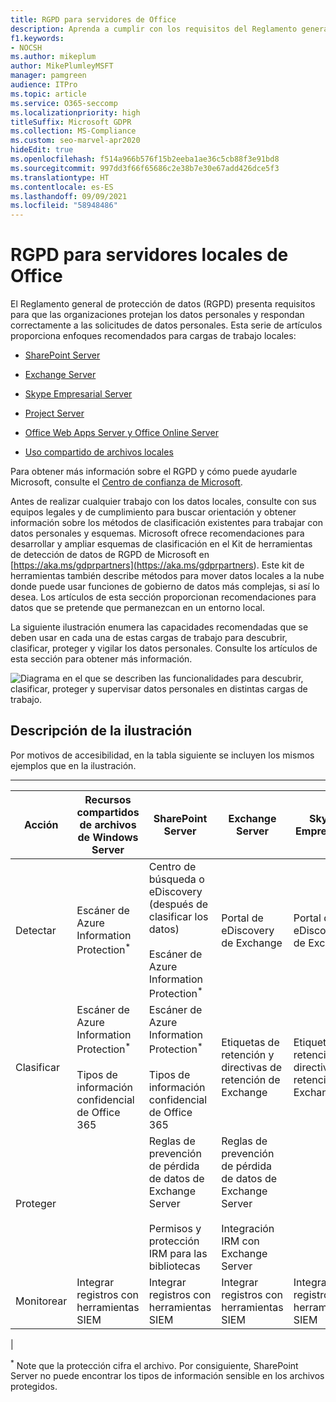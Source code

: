 ```yaml
---
title: RGPD para servidores de Office
description: Aprenda a cumplir con los requisitos del Reglamento general de protección de datos (GDPR) en los servidores de la oficina.
f1.keywords:
- NOCSH
ms.author: mikeplum
author: MikePlumleyMSFT
manager: pamgreen
audience: ITPro
ms.topic: article
ms.service: O365-seccomp
ms.localizationpriority: high
titleSuffix: Microsoft GDPR
ms.collection: MS-Compliance
ms.custom: seo-marvel-apr2020
hideEdit: true
ms.openlocfilehash: f514a966b576f15b2eeba1ae36c5cb88f3e91bd8
ms.sourcegitcommit: 997dd3f66f65686c2e38b7e30e67add426dce5f3
ms.translationtype: HT
ms.contentlocale: es-ES
ms.lasthandoff: 09/09/2021
ms.locfileid: "58948486"
---
```

# <a name="gdpr-for-office-on-premises-servers"></a>RGPD para servidores locales de Office

El Reglamento general de protección de datos (RGPD) presenta requisitos para que las organizaciones protejan los datos personales y respondan correctamente a las solicitudes de datos personales. Esta serie de artículos proporciona enfoques recomendados para cargas de trabajo locales:

- [SharePoint Server](gdpr-for-sharepoint-server.md)

- [Exchange Server](gdpr-for-exchange-server.md)

- [Skype Empresarial Server](gdpr-for-skype-for-business-server.md)

- [Project Server](gdpr-for-project-server.md)

- [Office Web Apps Server y Office Online Server](gdpr-for-office-online-server.md)

- [Uso compartido de archivos locales](gdpr-for-on-premises-file-shares.md)

Para obtener más información sobre el RGPD y cómo puede ayudarle Microsoft, consulte el [Centro de confianza de Microsoft](https://www.microsoft.com/trust-center/privacy/gdpr-overview
).

Antes de realizar cualquier trabajo con los datos locales, consulte con sus equipos legales y de cumplimiento para buscar orientación y obtener información sobre los métodos de clasificación existentes para trabajar con datos personales y esquemas. Microsoft ofrece recomendaciones para desarrollar y ampliar esquemas de clasificación en el Kit de herramientas de detección de datos de RGPD de Microsoft en [https://aka.ms/gdprpartners](<https://aka.ms/gdprpartners>). Este kit de herramientas también describe métodos para mover datos locales a la nube donde puede usar funciones de gobierno de datos más complejas, si así lo desea. Los artículos de esta sección proporcionan recomendaciones para datos que se pretende que permanezcan en un entorno local.

La siguiente ilustración enumera las capacidades recomendadas que se deben usar en cada una de estas cargas de trabajo para descubrir, clasificar, proteger y vigilar los datos personales. Consulte los artículos de esta sección para obtener más información.

![Diagrama en el que se describen las funcionalidades para descubrir, clasificar, proteger y supervisar datos personales en distintas cargas de trabajo.](../media/gdpr-for-office-servers-image1.png)

## <a name="illustration-description"></a>Descripción de la ilustración

Por motivos de accesibilidad, en la tabla siguiente se incluyen los mismos ejemplos que en la ilustración.

****

|Acción|Recursos compartidos de archivos de Windows Server|SharePoint Server|Exchange Server|Skype Empresarial|Project Server|
|---|---|---|---|---|---|
|Detectar|Escáner de Azure Information Protection<sup>\*</sup>|Centro de búsqueda o eDiscovery (después de clasificar los datos) <br/><br/> Escáner de Azure Information Protection<sup>\*</sup>|Portal de eDiscovery de Exchange|Portal de eDiscovery de Exchange|Scripts SQL de detección y exportación|
|Clasificar|Escáner de Azure Information Protection<sup>\*</sup> <br/><br/> Tipos de información confidencial de Office 365|Escáner de Azure Information Protection<sup>\*</sup> <br/><br/> Tipos de información confidencial de Office 365|Etiquetas de retención y directivas de retención de Exchange|Etiquetas de retención y directivas de retención de Exchange||
|Proteger||Reglas de prevención de pérdida de datos de Exchange Server <br/><br/> Permisos y protección IRM para las bibliotecas|Reglas de prevención de pérdida de datos de Exchange Server <br/><br/> Integración IRM con Exchange Server|||
|Monitorear|Integrar registros con herramientas SIEM|Integrar registros con herramientas SIEM|Integrar registros con herramientas SIEM|Integrar registros con herramientas SIEM|Integrar registros con herramientas SIEM|
|

<sup>\*</sup> Note que la protección cifra el archivo. Por consiguiente, SharePoint Server no puede encontrar los tipos de información sensible en los archivos protegidos.
